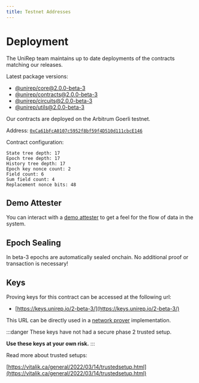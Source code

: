 ```yaml
---
title: Testnet Addresses
---
```


# Deployment

The UniRep team maintains up to date deployments of the contracts matching our releases.

Latest package versions:
- [@unirep/core@2.0.0-beta-3](https://www.npmjs.com/package/@unirep/core/v/2.0.0-beta-3)
- [@unirep/contracts@2.0.0-beta-3](https://www.npmjs.com/package/@unirep/contracts/v/2.0.0-beta-3)
- [@unirep/circuits@2.0.0-beta-3](https://www.npmjs.com/package/@unirep/circuits/v/2.0.0-beta-3)
- [@unirep/utils@2.0.0-beta-3](https://www.npmjs.com/package/@unirep/utils/v/2.0.0-beta-3)

Our contracts are deployed on the Arbitrum Goerli testnet.

Address: [`0xCa61bFcA0107c5952f8bf59f4D510d111cbcE146`](https://goerli.arbiscan.io/address/0xCa61bFcA0107c5952f8bf59f4D510d111cbcE146)

Contract configuration:

```
State tree depth: 17
Epoch tree depth: 17
History tree depth: 17
Epoch key nonce count: 2
Field count: 6
Sum field count: 4
Replacement nonce bits: 48
```

## Demo Attester

You can interact with a [demo attester](https://demo.unirep.io) to get a feel for the flow of data in the system.

## Epoch Sealing

In beta-3 epochs are automatically sealed onchain. No additional proof or transaction is necessary!

## Keys

Proving keys for this contract can be accessed at the following url:
- [https://keys.unirep.io/2-beta-3/](https://keys.unirep.io/2-beta-3/)

This URL can be directly used in a [network prover](circuits-api/network-prover) implementation.

:::danger
These keys have not had a secure phase 2 trusted setup.

**Use these keys at your own risk.**
:::

Read more about trusted setups:

[https://vitalik.ca/general/2022/03/14/trustedsetup.html](https://vitalik.ca/general/2022/03/14/trustedsetup.html)
